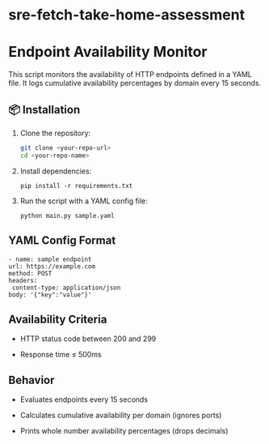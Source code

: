 # sre-fetch-take-home-assessment

# Endpoint Availability Monitor

This script monitors the availability of HTTP endpoints defined in a YAML file. It logs cumulative availability percentages by domain every 15 seconds.

## 📦 Installation

1. Clone the repository:
   ```bash
   git clone <your-repo-url>
   cd <your-repo-name>
   ```



2. Install dependencies:
   ```
   pip install -r requirements.txt
   ```
   
3. Run the script with a YAML config file:
   ```
   python main.py sample.yaml
   ```

## YAML Config Format
   ```
   - name: sample endpoint
  url: https://example.com
  method: POST
  headers:
    content-type: application/json
  body: '{"key":"value"}'
   ```


## Availability Criteria

- HTTP status code between 200 and 299

- Response time ≤ 500ms

## Behavior

- Evaluates endpoints every 15 seconds

- Calculates cumulative availability per domain (ignores ports)

- Prints whole number availability percentages (drops decimals)
